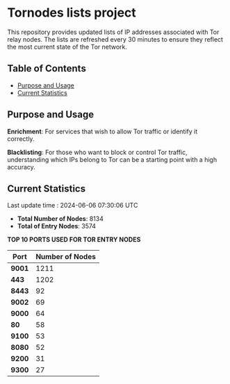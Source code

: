 # Tornodes lists project

This repository provides updated lists of IP addresses associated with Tor relay nodes. The lists are refreshed every 30 minutes to ensure they reflect the most current state of the Tor network.

## Table of Contents

- [Purpose and Usage](#purpose-and-usage)
- [Current Statistics](#current-statistics)


## Purpose and Usage

**Enrichment**: For services that wish to allow Tor traffic or identify it correctly.

**Blacklisting**: For those who want to block or control Tor traffic, understanding which IPs belong to Tor can be a starting point with a high accuracy.

## Current Statistics

Last update time : 2024-06-06 07:30:06 UTC

- **Total Number of Nodes**: 8134
- **Total of Entry Nodes**: 3574

**TOP 10 PORTS USED FOR TOR ENTRY NODES**

| **Port** | **Number of Nodes** |
|------|-----------------|
| **9001**   | 1211  |
| **443**   | 1202  |
| **8443**   | 92  |
| **9002**   | 69  |
| **9000**   | 64  |
| **80**   | 58  |
| **9100**   | 53  |
| **8080**   | 52  |
| **9200**   | 31  |
| **9300**   | 27  |

